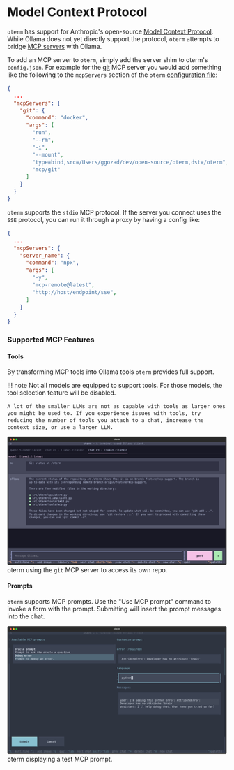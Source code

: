 # Model Context Protocol

`oterm` has support for Anthropic's open-source [Model Context Protocol](https://modelcontextprotocol.io). While Ollama does not yet directly support the protocol, `oterm` attempts to bridge [MCP servers](https://github.com/modelcontextprotocol/servers) with Ollama.

To add an MCP server to `oterm`, simply add the server shim to oterm's `config.json`. For example for the [git](https://github.com/modelcontextprotocol/servers/tree/main/src/git) MCP server you would add something like the following to the `mcpServers` section of the `oterm` [configuration file](../app_config.md):

```json
{
  ...
  "mcpServers": {
    "git": {
      "command": "docker",
      "args": [
        "run",
        "--rm",
        "-i",
        "--mount",
        "type=bind,src=/Users/ggozad/dev/open-source/oterm,dst=/oterm",
        "mcp/git"
      ]
    }
  }
}
```

`oterm` supports the `stdio` MCP protocol. If the server you connect uses the `SSE` protocol, you can run it through a proxy by having a config like:

```json
{
  ...
  "mcpServers": {
    "server_name": {
      "command": "npx",
      "args": [
        "-y",
        "mcp-remote@latest",
        "http://host/endpoint/sse",
      ]
    }
  }
}
```

### Supported MCP Features
#### Tools
By transforming MCP tools into Ollama tools `oterm` provides full support.

!!! note
    Not all models are equipped to support tools. For those models, the tool selection feature will be disabled.
    
    A lot of the smaller LLMs are not as capable with tools as larger ones you might be used to. If you experience issues with tools, try reducing the number of tools you attach to a chat, increase the context size, or use a larger LLM.


![Tool support](../img/mcp_tools.svg)
oterm using the `git` MCP server to access its own repo.

#### Prompts
`oterm` supports MCP prompts. Use the "Use MCP prompt" command to invoke a form with the prompt. Submitting will insert the prompt messages into the chat.

![Prompt support](../img/mcp_prompts.svg)
oterm displaying a test MCP prompt.
